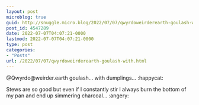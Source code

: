 ```yaml
---
layout: post
microblog: true
guid: http://snuggle.micro.blog/2022/07/07/qwyrdoweirderearth-goulash-with.html
post_id: 4547289
date: 2022-07-07T04:07:21-0000
lastmod: 2022-07-07T04:07:21-0000
type: post
categories:
- "Posts"
url: /2022/07/07/qwyrdoweirderearth-goulash-with.html
---
```

<p>@Qwyrdo@weirder.earth goulash… with dumplings… :happycat:</p><p>Stews are so good but even if I constantly stir I always burn the bottom of my pan and end up simmering charcoal… :angery:</p>
